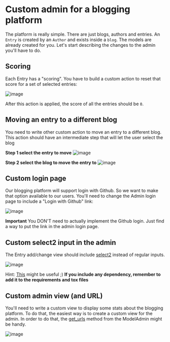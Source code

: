 # Custom admin for a blogging platform

The platform is really simple. There are just blogs, authors and entries. An `Entry` is created by an `Author` and exists inside a `blog`. The models are already created for you. Let's start describing the changes to the admin you'll have to do.

## Scoring

Each Entry has a "scoring". You have to build a custom action to reset that score for a set of selected entries:

![image](https://cloud.githubusercontent.com/assets/872296/18292062/b61ad3fc-7461-11e6-9c93-1ff7adf8cc1b.png)

After this action is applied, the score of all the entries should be `0`.

## Moving an entry to a different blog

You need to write other custom action to move an entry to a different blog. This action should have an intermediate step that will let the user select the blog

**Step 1 select the entry to move**
![image](https://cloud.githubusercontent.com/assets/872296/18292135/03e4d704-7462-11e6-8ce5-0df2e94fd570.png)

**Step 2 select the blog to move the entry to**
![image](https://cloud.githubusercontent.com/assets/872296/18292184/461d0d62-7462-11e6-9dc2-f6936a3868db.png)

## Custom login page

Our blogging platform will support login with Github. So we want to make that option available to our users. You'll need to change the Admin login page to include a "Login with Github" link:

![image](https://cloud.githubusercontent.com/assets/872296/18292253/9cfad434-7462-11e6-8975-5cb85bfcf761.png)

**Important** You DON'T need to actually implement the Github login. Just find a way to put the link in the admin login page.

## Custom select2 input in the admin

The Entry add/change view should include [select2](https://select2.github.io/) instead of regular inputs.

![image](https://cloud.githubusercontent.com/assets/872296/18292358/27a282b2-7463-11e6-80b0-5d79dfe08659.png)

Hint: [This](http://django-easy-select2.readthedocs.io/en/latest/) might be useful ;) **If you include any dependency, remember to add it to the requirements and tox files**

## Custom admin view (and URL)

You'll need to write a custom view to display some stats about the blogging platform. To do that, the easiest way is to create a custom view for the admin. In order to do that, the [get_urls](https://docs.djangoproject.com/en/1.9/ref/contrib/admin/#django.contrib.admin.ModelAdmin.get_urls) method from the ModelAdmin might be handy.

![image](https://cloud.githubusercontent.com/assets/872296/18291867/d3b7ce98-7460-11e6-9dff-a3a5f07bb0fa.png)
